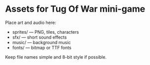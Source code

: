 # Assets for Tug Of War mini-game

Place art and audio here:
- sprites/  — PNG, tiles, characters
- sfx/      — short sound effects
- music/    — background music
- fonts/    — bitmap or TTF fonts

Keep file names simple and 8-bit style if possible.
